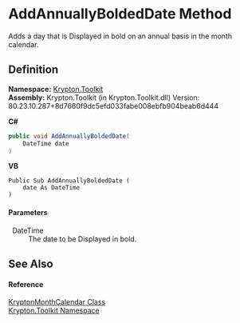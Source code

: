 # AddAnnuallyBoldedDate Method


Adds a day that is Displayed in bold on an annual basis in the month calendar.



## Definition
**Namespace:** <a href="79d2eac2-21f4-54ff-7552-b20c33c30600.md">Krypton.Toolkit</a>  
**Assembly:** Krypton.Toolkit (in Krypton.Toolkit.dll) Version: 80.23.10.287+8d7660f9dc5efd033fabe008ebfb904beab6d444

**C#**
``` C#
public void AddAnnuallyBoldedDate(
	DateTime date
)
```
**VB**
``` VB
Public Sub AddAnnuallyBoldedDate ( 
	date As DateTime
)
```



#### Parameters
<dl><dt>  DateTime</dt><dd>The date to be Displayed in bold.</dd></dl>

## See Also


#### Reference
<a href="711fb444-3718-c7af-7199-fab3f2ee7024.md">KryptonMonthCalendar Class</a>  
<a href="79d2eac2-21f4-54ff-7552-b20c33c30600.md">Krypton.Toolkit Namespace</a>  
